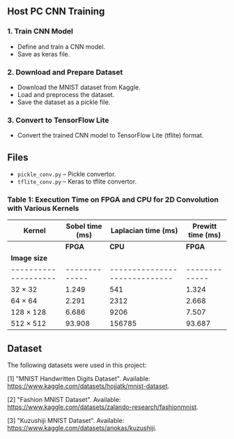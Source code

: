 ## Host PC CNN Training 
### 1. Train CNN Model
- Define and train a CNN model.
- Save as keras file.

### 2. Download and Prepare Dataset
- Download the MNIST dataset from Kaggle.
- Load and preprocess the dataset.
- Save the dataset as a pickle file.

### 3. Convert to TensorFlow Lite
- Convert the trained CNN model to TensorFlow Lite (tflite) format.

## Files
- `pickle_conv.py` – Pickle convertor.
- `tflite_conv.py` – Keras to tflite convertor.


### Table 1: Execution Time on FPGA and CPU for 2D Convolution with Various Kernels

| **Kernel**         | **Sobel time (ms)**                     | **Laplacian time (ms)**                 | **Prewitt time (ms)**                  |
|--------------------|-----------------------------------------|-----------------------------------------|----------------------------------------|
|                    | **FPGA** | **CPU**                     |  **FPGA** | **CPU**                  |  **FPGA** | **CPU**                    |
| **Image size**      |             |                             |             |                             |             |                             |
|--------------------|-------------|-----------------------------|-------------|-----------------------------|-------------|-----------------------------|
| 32 × 32            | 1.249       | 541                         | 1.324       | 525                         | 1.324       | 545                         |
| 64 × 64            | 2.291       | 2312                        | 2.668       | 2266                        | 2.319       | 2189                        |
| 128 × 128          | 6.686       | 9206                        | 7.507       | 9449                        | 7.020       | 9381                        |
| 512 × 512          | 93.908      | 156785                      | 93.687      | 158426                      | 95.277      | 155178                      |


## Dataset
The following datasets were used in this project:

[1] "MNIST Handwritten Digits Dataset". Available: https://www.kaggle.com/datasets/hojjatk/mnist-dataset.

[2] "Fashion MNIST Dataset". Available: https://www.kaggle.com/datasets/zalando-research/fashionmnist.

[3] "Kuzushiji MNIST Dataset". Available: https://www.kaggle.com/datasets/anokas/kuzushiji.
